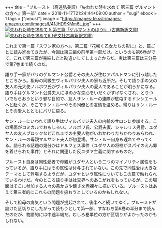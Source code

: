 +++
title = "プルースト（高遠弘美訳）『失われた時を求めて 第三篇 ゲルマントの方へ』第一部"
date = 2018-11-17T21:24:44+09:00
author = "sugi"
ebook = 1
tags = ["proust"]
image = "https://images-fe.ssl-images-amazon.com/images/I/41JHD9KMm6L.jpg"
+++
<a href="http://www.amazon.co.jp/exec/obidos/ASIN/4334753450/chezsugi-22/ref=nosim/" name="amazletlink" target="_blank"><img src="https://images-fe.ssl-images-amazon.com/images/I/41JHD9KMm6L.jpg" alt="失われた時を求めて 5 第三篇「ゲルマントのほうI」 (古典新訳文庫)" class="alignleft"  /></a>
<a href="http://www.amazon.co.jp/exec/obidos/ASIN/4334753817/chezsugi-22/ref=nosim/" name="amazletlink" target="_blank"><img src="https://images-fe.ssl-images-amazon.com/images/I/41Mmae1KBOL.jpg" alt="失われた時を求めて6 (光文社古典新訳文庫)" class="alignleft"  /></a>

これまで第一篇『スワン家の方へ』、第二篇『花咲く乙女たちの影に』と、篇ごとに読み進めてきたが、今回は第三編の前半第一部だけ。というのも第6巻がでて、これで第三篇が完結したと勘違いしてしまったからだ。実は第三篇は三分冊で第7巻まで続くのだ。

語り手一家がパリのゲルマント公爵とその夫人が住むアパルトマンに引っ越したところから。祖母の同級生ヴィルパリジ夫人の家も近所だ。そして語り手の父の友人の元大使ノルボワ氏がヴィルパリジ夫人の愛人であることが明らかになる。語り手はゲルマント公爵夫人にほのかな恋心をいだくがすげなくされ、とりついでもらおうという邪な目的で、友人サン・ルーの連隊が駐屯するドンシエールへと赴くが、そこでサン・ルーやその同僚との友情を温める。帰りはサン・ルーとその愛人とともにパリに戻る。

サン・ルーにいわれて語り手はヴィルパリジ夫人の内輪のサロンに参加する。この場面がコミカルでおもしろい。ノルボワ氏、公爵夫妻、シャルリス男爵、ユダヤ人の友人ブロックなどこれまでの主要人物がいれかわりたちかわりあらわれ、サン・ルーの母親マルサント夫人が初登場。サン・ルー自身も遅れてやってくる。語られる話題の幾分かはドルフェス事件（ユダヤ人の将校がスパイのえん罪を着せられた事件）とそれに関連した反ユダヤ主義に関するものだ。

プルースト自身は同性愛者で母親がユダヤ人という二つのマイノリティ属性をもっているが、語り手にはその属性は付与されていない。この先で同性愛は大きなテーマとして登場するようだが、ユダヤという属性についてもこの篇で触れられているわけだ。今のところ語り手は社交界へのあこがれをもっているが、この場面はそこに参加する人々の愚かさや醜さを赤裸々に描いている。プルーストはあえて第三者的にこれらの問題を扱おうとしているのかもしれない。

そして祖母の病気という問題が提起されて、後半へと続いてゆく。プルーストが設けた区切りにしたがって読もうとして第一部、すなわち第6巻の半分まで読んだのだが、物語的には中途半端だ。むしろ巻単位の方が区切りがよかったのかもしれない。
